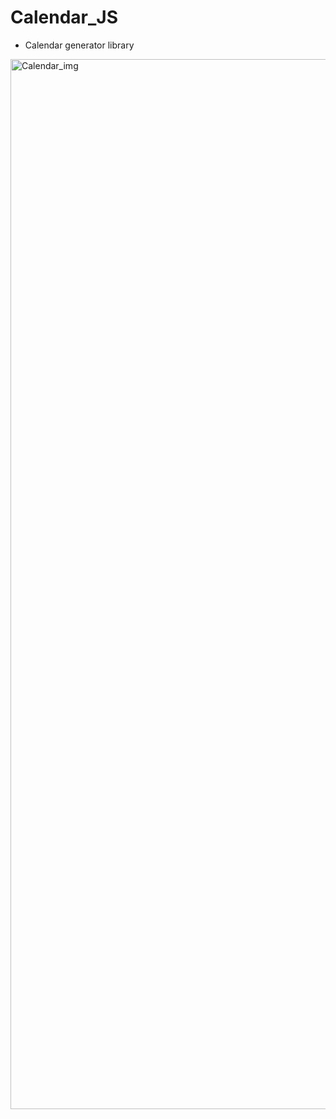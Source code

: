 # Calendar_JS
 - Calendar generator library
<img width="1680" alt="Calendar_img" src="https://github.com/palomsiq/Calendar/assets/45646844/8c6d2c67-8a0e-4a05-997b-40eda8644840">
